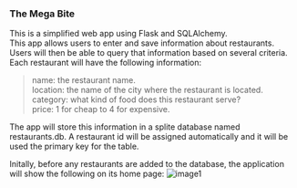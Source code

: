 ### The Mega Bite
This is a simplified web app using Flask and SQLAlchemy.<br />
This app allows users to enter and save information about restaurants.<br />
Users will then be able to query that information based on several criteria.<br />
Each restaurant will have the following information:
>name: the restaurant name.<br />
>location: the name of the city where the restaurant is located.<br />
>category: what kind of food does this restaurant serve?<br />
>price: 1 for cheap to 4 for expensive.

The app will store this information in a splite database named restaurants.db. A restaurant id will be assigned automatically and it will be used the primary key for the table.<br />

Initally, before any restaurants are added to the database, the application will show the following on its home page:
![image1][pic1]

[pic1]:https://github.com/blizzardneverbalance/Project/tree/master/The_Mega_Bite/images/Mega1.png
